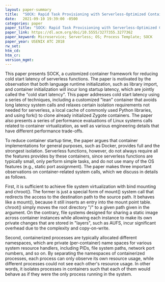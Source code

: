 ```yaml
---
layout: paper-summary
title:  "SOCK: Rapid Task Provisioning with Serverless-Optimized Containers"
date:   2021-09-10 19:39:00 -0500
categories: paper
paper_title: "SOCK: Rapid Task Provisioning with Serverless-Optimized Containers"
paper_link: https://dl.acm.org/doi/10.5555/3277355.3277362
paper_keyword: Microservice; Serverless; OS; Process Template; SOCK
paper_year: USENIX ATC 2018
rw_set:
htm_cd:
htm_cr:
version_mgmt:
---
```


This paper presents SOCK, a customized container framework for reducing cold start latency of serverless functions.
The paper is motivated by the observation that both language runtime initialization, such as library import, and 
container initialization will incur long startup latency, which are jointly called the "cold start latency".
This paper addresses cold start latency using a series of techniques, including a customized "lean" container that
avoids long latency system calls and relaxes certain isolation requirements not needed for serverless, 
a local cache of commonly used Python libraries, and using fork() to clone already initialized Zygote containers.
The paper also presents a series of performance evaluations of Linux systems calls related to container virtualization, 
as well as various engineering details that have different performance trade-offs.

To reduce container startup time, the paper argues that container implementations for general purposes, such as 
Docker, provides full and the strongest isolation. Serverless functions, however, do not always require all the 
features provides by these containers, since serverless functions are typically small, only perform simple tasks, and
do not use many of the OS features (e.g., static port assignment). 
The paper makes three important observations on container-related system calls, which we discuss in details as follows.

First, it is sufficient to achieve file system virtualization with bind mounting and chroot(). The former is just a 
special form of mount() system call that redirects the access to the destination path to the source path.
It behaves like a mount(), because it still inserts an entry into the mount point table. 
chroot() simply moves the root directory "/" to a given path given in the argument.
On the contrary, file systems designed for sharing a static image across container instances while allowing each 
instance to make its own private changes that are stored in "layers", such as AUFS, incur significant overhead
due to the complexity and copy-on-write.

Second, containerized processes are typically allocated different namespaces, which are private (per-container) name
spaces for various system resource handlers, including PIDs, file system paths, network port numbers, and so on.
By separating the namespaces of containerized processes, each process can only observe its own resource usage, while
different processes could not see each other's resource usage. In other words, it isolates processes in containers
such that each of them would behave as if they were the only process running in the system.

